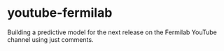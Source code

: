 # youtube-fermilab

Building a predictive model for the next release on the Fermilab YouTube channel using just
comments.